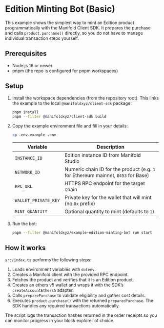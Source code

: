 # Edition Minting Bot (Basic)

This example shows the simplest way to mint an Edition product programmatically with the Manifold Client SDK. It prepares the purchase and calls `product.purchase()` directly, so you do not have to manage individual transaction steps yourself.

## Prerequisites

- Node.js 18 or newer
- pnpm (the repo is configured for pnpm workspaces)

## Setup

1. Install the workspace dependencies (from the repository root). This links the example to the local `@manifoldxyz/client-sdk` package:
   ```bash
   pnpm install
   pnpm --filter @manifoldxyz/client-sdk build
   ```

2. Copy the example environment file and fill in your details:
   ```bash
   cp .env.example .env
   ```

   | Variable | Description |
   | --- | --- |
   | `INSTANCE_ID` | Edition instance ID from Manifold Studio |
   | `NETWORK_ID` | Numeric chain ID for the product (e.g. `1` for Ethereum mainnet, `8453` for Base) |
   | `RPC_URL` | HTTPS RPC endpoint for the target chain |
   | `WALLET_PRIVATE_KEY` | Private key for the wallet that will mint (no `0x` prefix) |
   | `MINT_QUANTITY` | Optional quantity to mint (defaults to `1`) |

3. Run the bot:
   ```bash
   pnpm --filter @manifoldxyz/example-edition-minting-bot run start
   ```

## How it works

`src/index.ts` performs the following steps:

1. Loads environment variables with `dotenv`.
2. Creates a Manifold client with the provided RPC endpoint.
3. Fetches the product and verifies that it is an Edition product.
4. Creates an ethers v5 wallet and wraps it with the SDK’s `createAccountEthers5` adapter.
5. Calls `preparePurchase` to validate eligibility and gather cost details.
6. Executes `product.purchase()` with the returned `preparedPurchase`. The SDK handles any required transactions automatically.

The script logs the transaction hashes returned in the order receipts so you can monitor progress in your block explorer of choice.
